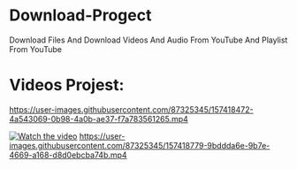 # Download-Progect
Download Files And Download Videos And Audio From YouTube And Playlist From YouTube


# Videos Projest:



https://user-images.githubusercontent.com/87325345/157418472-4a543069-0b98-4a0b-ae37-f7a783561265.mp4

[![Watch the video]()](https://user-images.githubusercontent.com/87325345/157418472-4a543069-0b98-4a0b-ae37-f7a783561265.mp4)
https://user-images.githubusercontent.com/87325345/157418779-9bddda6e-9b7e-4669-a168-d8d0ebcba74b.mp4


